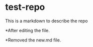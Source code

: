 # test-repo
This is a markdown to describe the repo

*After editing the file.

*Removed the new.md file.
